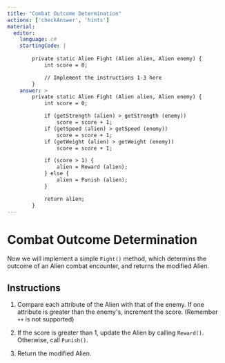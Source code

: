 ```yaml
---
title: "Combat Outcome Determination"
actions: ['checkAnswer', 'hints']
material: 
  editor:
    language: c#
    startingCode: | 
    
        private static Alien Fight (Alien alien, Alien enemy) {
            int score = 0; 

            // Implement the instructions 1-3 here
        } 
    answer: > 
        private static Alien Fight (Alien alien, Alien enemy) {
            int score = 0; 

            if (getStrength (alien) > getStrength (enemy)) 
                score = score + 1; 
            if (getSpeed (alien) > getSpeed (enemy))
                score = score + 1; 
            if (getWeight (alien) > getWeight (enemy))
                score = score + 1; 

            if (score > 1) {
                alien = Reward (alien); 
            } else {
                alien = Punish (alien); 
            }

            return alien; 
        }
---
```


# Combat Outcome Determination

Now we will implement a simple `Fight()` method, which determins the outcome of an Alien combat encounter, and returns the modified Alien. 

## Instructions

1. Compare each attribute of the Alien with that of the enemy. If one attribute is greater than the enemy's, increment the score. (Remember `++` is not supported)

2. If the score is greater than 1, update the Alien by calling `Reward()`. Otherwise, call `Punish()`. 

3. Return the modified Alien. 

